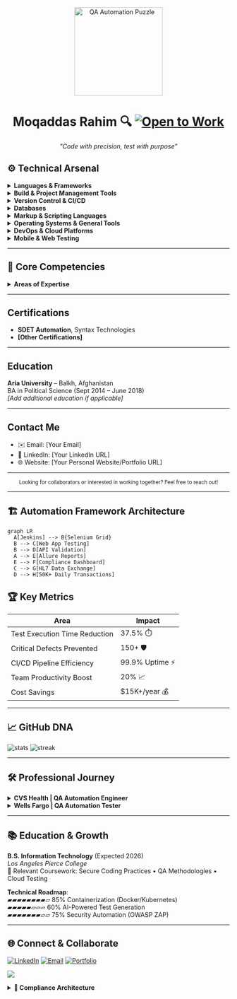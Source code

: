 <div align="center">
<img src="https://raw.githubusercontent.com/Char-Al/char-al/master/puzzle.jpg" width="200" alt="QA Automation Puzzle">

# Moqaddas Rahim 🔍 [![Open to Work](https://img.shields.io/badge/-Hire%20Me-27ae60?style=for-the-badge&logo=linkedin&logoColor=white)](https://www.linkedin.com/in/moqaddas-qa-automation)

*"Code with precision, test with purpose"*
</div>

## ⚙️ Technical Arsenal

<details>
<summary><b>Languages & Frameworks</b></summary>

<div align="left">
  <img src="https://img.shields.io/badge/-Java-3097ba?style=for-the-badge&logo=java&logoColor=white" alt="Java" />
  <img src="https://img.shields.io/badge/-Selenium-43B02A?style=for-the-badge&logo=selenium&logoColor=white" alt="Selenium" />
  <img src="https://img.shields.io/badge/-REST%20Assured-00A98F?style=for-the-badge&logo=rest-assured&logoColor=white" alt="REST Assured" />
  <img src="https://img.shields.io/badge/-JUnit-05122A?style=for-the-badge&logo=junit&logoColor=white" alt="JUnit" />
  <img src="https://img.shields.io/badge/-TestNG-05122A?style=for-the-badge&logo=testng&logoColor=white" alt="TestNG" />
  <img src="https://img.shields.io/badge/-Cucumber-05122A?style=for-the-badge&logo=cucumber&logoColor=white" alt="Cucumber" />
  <img src="https://img.shields.io/badge/-Gherkin-05122A?style=for-the-badge&logo=gherkin&logoColor=white" alt="Gherkin" />
  <img src="https://img.shields.io/badge/-Appium-05122A?style=for-the-badge&logo=appium&logoColor=white" alt="Appium" />
</div>

</details>

<details>
<summary><b>Build & Project Management Tools</b></summary>

<div align="left">
  <img src="https://img.shields.io/badge/-Jenkins-F05032?style=for-the-badge&logo=jenkins&logoColor=white" alt="Jenkins" />
  <img src="https://img.shields.io/badge/-Maven-05122A?style=for-the-badge&logo=apachemaven&logoColor=white" alt="Maven" />
  <img src="https://img.shields.io/badge/-Jira-05122A?style=for-the-badge&logo=jira&logoColor=white" alt="Jira" />
  <img src="https://img.shields.io/badge/-TestRail-05122A?style=for-the-badge&logo=testrail&logoColor=white" alt="TestRail" />
</div>

</details>

<details>
<summary><b>Version Control & CI/CD</b></summary>

<div align="left">
  <img src="https://img.shields.io/badge/-Git-05122A?style=for-the-badge&logo=git&logoColor=white" alt="Git" />
  <img src="https://img.shields.io/badge/-GitHub-05122A?style=for-the-badge&logo=github&logoColor=white" alt="GitHub" />
</div>

</details>

<details>
<summary><b>Databases</b></summary>

<div align="left">
  <img src="https://img.shields.io/badge/-SQL-05122A?style=for-the-badge&logo=postgresql&logoColor=white" alt="SQL" />
  <img src="https://img.shields.io/badge/-MySQL-05122A?style=for-the-badge&logo=mysql&logoColor=white" alt="MySQL" />
  <img src="https://img.shields.io/badge/-Oracle-05122A?style=for-the-badge&logo=oracle&logoColor=white" alt="Oracle" />
</div>

</details>

<details>
<summary><b>Markup & Scripting Languages</b></summary>

<div align="left">
  <img src="https://img.shields.io/badge/-HTML5-05122A?style=for-the-badge&logo=html5&logoColor=white" alt="HTML5" />
</div>

</details>

<details>
<summary><b>Operating Systems & General Tools</b></summary>

<div align="left">
  <img src="https://img.shields.io/badge/-Windows-05122A?style=for-the-badge&logo=windows&logoColor=white" alt="Windows" />
  <img src="https://img.shields.io/badge/-Photoshop-05122A?style=for-the-badge&logo=adobephotoshop&logoColor=white" alt="Photoshop" />
  <img src="https://img.shields.io/badge/-Microsoft%20Office-05122A?style=for-the-badge&logo=microsoftoffice&logoColor=white" alt="Microsoft Office" />
</div>

</details>

<details>
<summary><b>DevOps & Cloud Platforms</b></summary>

<div align="left">
  <img src="https://img.shields.io/badge/-AWS-FF9900?style=for-the-badge&logo=amazonaws&logoColor=white" alt="AWS" />
  <img src="https://img.shields.io/badge/-Docker-05122A?style=for-the-badge&logo=docker&logoColor=white" alt="Docker" />
</div>

</details>

<details>
<summary><b>Mobile & Web Testing</b></summary>

<div align="left">
  <img src="https://img.shields.io/badge/-Android-05122A?style=for-the-badge&logo=android&logoColor=white" alt="Android Testing" />
  <img src="https://img.shields.io/badge/-iOS-05122A?style=for-the-badge&logo=apple&logoColor=white" alt="iOS Testing" />
  <img src="https://img.shields.io/badge/-Web%20Testing-05122A?style=for-the-badge&logo=googlechrome&logoColor=white" alt="Web Testing" />
</div>

</details>

---

## 🚀 Core Competencies

<details>
<summary><b>Areas of Expertise</b></summary>

[![BDD Automation](https://img.shields.io/badge/Cucumber_BDD-★★★-lightgrey?labelColor=47A248&style=for-the-badge)](https://cucumber.io/)
[![CI/CD](https://img.shields.io/badge/Jenkins_Pipelines-★★★-lightgrey?labelColor=F05032&style=for-the-badge)](https://www.jenkins.io/)
[![Healthcare Compliance](https://img.shields.io/badge/HIPAA_Validation-★★★-lightgrey?labelColor=3498DB&style=for-the-badge)](https://www.hhs.gov/hipaa/)
[![Financial Security](https://img.shields.io/badge/PCI_DSS-★★★-lightgrey?labelColor=FF6C37&style=for-the-badge)](https://www.pcisecuritystandards.org/)

</details>

---

## Certifications

- **SDET Automation**, Syntax Technologies  
- **[Other Certifications]**

---

## Education

**Aria University** – Balkh, Afghanistan  
BA in Political Science (Sept 2014 – June 2018)  
*[Add additional education if applicable]*

---

## Contact Me

- ✉️ Email: [Your Email]
- 💼 LinkedIn: [Your LinkedIn URL]
- 🌐 Website: [Your Personal Website/Portfolio URL]

---

<!-- Optional call-to-action -->
<div align="center">
  <sub>
    Looking for collaborators or interested in working together? Feel free to reach out!
  </sub>
</div>

---

## 🏗️ Automation Framework Architecture

```mermaid
graph LR
  A[Jenkins] --> B{Selenium Grid}
  B --> C[Web App Testing]
  B --> D[API Validation]
  A --> E[Allure Reports]
  E --> F[Compliance Dashboard]
  C --> G[HL7 Data Exchange]
  D --> H[50K+ Daily Transactions]
```

## 🏆 Key Metrics

| Area | Impact |
|---|---|
| Test Execution Time Reduction | 37.5% ⏱️ |
| Critical Defects Prevented | 150+ 🛡️ |
| CI/CD Pipeline Efficiency | 99.9% Uptime ⚡ |
| Team Productivity Boost | 20% 📈 |
| Cost Savings | $15K+/year 💰 |

---

## 📈 GitHub DNA

![stats](https://github-readme-stats.vercel.app/api?username=moqaddas&title_color=3498db&text_color=2ecc71&icon_color=3498db&bg_color=00000000&hide_border=true&show_icons=true)
![streak](https://streak-stats.demolab.com/?user=moqaddas&hide_border=true&background=00000000&border=2980b9&stroke=2980b9&ring=27ae60&fire=27ae60)

---

## 🛠️ Professional Journey

<details>
<summary><b>CVS Health | QA Automation Engineer</b></summary>

- ⚡ **Framework Innovation:** Built Selenium/Java BDD framework enabling bi-weekly releases
- 🛡️ **Compliance Mastery:** Automated HL7 data exchanges handling 50K+ daily transactions
- 🔄 **Pipeline Optimization:** Reduced post-deployment hotfixes by 25% through Jenkins integration
- 👥 **Team Leadership:** Mentored 5+ engineers in test automation best practices

</details>

<details>
<summary><b>Wells Fargo | QA Automation Tester</b></summary>

- 💳 **Financial Security:** Ensured PCI DSS compliance for transaction processing systems
- 🚀 **Regression Automation:** Automated 71% of test suites using Selenium/TestNG
- 📊 **Process Improvement:** Created real-time JIRA dashboards for 3 Scrum teams
- 💸 **Cost Control:** Saved $15K/year through legacy script migration

</details>

---

## 📚 Education & Growth
**B.S. Information Technology** (Expected 2026)  
*Los Angeles Pierce College*  
🏅 Relevant Coursework: Secure Coding Practices • QA Methodologies • Cloud Testing

**Technical Roadmap**:  
▰▰▰▰▰▰▰▰▱ 85% Containerization (Docker/Kubernetes)  
▰▰▰▰▰▱▱▱ 60% AI-Powered Test Generation  
▰▰▰▰▰▰▰▱▱ 75% Security Automation (OWASP ZAP)

---

## 🌐 Connect & Collaborate

[![LinkedIn](https://img.shields.io/badge/-Let's%20Connect-0077B5?style=for-the-badge&logo=LinkedIn&logoColor=white)](https://www.linkedin.com/in/moqaddas-qa-automation)
[![Email](https://img.shields.io/badge/-Rahim.ms444@gmail.com-D14836?style=for-the-badge&logo=gmail&logoColor=white)](mailto:Rahim.ms444@gmail.com)
[![Portfolio](https://img.shields.io/badge/-View%20Projects-181717?style=for-the-badge&logo=GitHub&logoColor=white)](https://github.com/Moqaddas-QA)

![](https://komarev.com/ghpvc/?username=moqaddas&style=flat-square&label=Profile+Views)

<details>
<summary><b>🧩 Compliance Architecture</b></summary>

```mermaid
pie title Security Focus Areas
  "Patient Data Protection (HIPAA)" : 45
  "Transaction Security (PCI DSS)" : 35
  "GDPR Compliance" : 15
  "Infrastructure Audits" : 5
```
</details>

